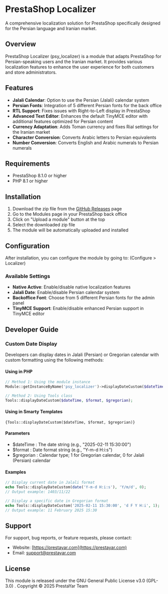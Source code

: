 # PrestaShop Localizer

A comprehensive localization solution for PrestaShop specifically designed for the Persian language and Iranian market.

## Overview

PrestaShop Localizer (psy_localizer) is a module that adapts PrestaShop for Persian-speaking users and the Iranian market. It provides various localization features to enhance the user experience for both customers and store administrators.

## Features

- **Jalali Calendar**: Option to use the Persian (Jalali) calendar system
- **Persian Fonts**: Integration of 5 different Persian fonts for the back office
- **RTL Support**: Fixes issues with Right-to-Left display in PrestaShop
- **Advanced Text Editor**: Enhances the default TinyMCE editor with additional features optimized for Persian content
- **Currency Adaptation**: Adds Toman currency and fixes Rial settings for the Iranian market
- **Character Conversion**: Converts Arabic letters to Persian equivalents
- **Number Conversion**: Converts English and Arabic numerals to Persian numerals

## Requirements

- PrestaShop 8.1.0 or higher
- PHP 8.1 or higher

## Installation

1. Download the zip file from the [GitHub Releases](https://github.com/prestayar/psy_localizer/releases) page
2. Go to the Modules page in your PrestaShop back office
3. Click on "Upload a module" button at the top
4. Select the downloaded zip file
5. The module will be automatically uploaded and installed

## Configuration

After installation, you can configure the module by going to: (Configure > Localizer)

### Available Settings

- **Native Active**: Enable/disable native localization features
- **Jalali Date**: Enable/disable Persian calendar system
- **Backoffice Font**: Choose from 5 different Persian fonts for the admin panel
- **TinyMCE Support**: Enable/disable enhanced Persian support in TinyMCE editor

## Developer Guide

### Custom Date Display

Developers can display dates in Jalali (Persian) or Gregorian calendar with custom formatting using the following methods:

#### Using in PHP

```php
// Method 1: Using the module instance
Module::getInstanceByName('psy_localizer')->displayDateCustom($dateTime, $format, $gregorian);

// Method 2: Using Tools class
Tools::displayDateCustom($dateTime, $format, $gregorian);
```

#### Using in Smarty Templates

```smarty
{Tools::displayDateCustom($dateTime, $format, $gregorian)}
```

#### Parameters
- $dateTime : The date string (e.g., "2025-02-11 15:30:00")
- $format : Date format string (e.g., "Y-m-d H:i:s")
- $gregorian : Calendar type; 1 for Gregorian calendar, 0 for Jalali (Persian) calendar

#### Examples
```php
// Display current date in Jalali format
echo Tools::displayDateCustom(date('Y-m-d H:i:s'), 'Y/m/d', 0);
// Output example: 1403/11/22

// Display a specific date in Gregorian format
echo Tools::displayDateCustom('2025-02-11 15:30:00', 'd F Y H:i', 1);
// Output example: 11 February 2025 15:30
```

## Support

For support, bug reports, or feature requests, please contact:
- Website: [https://prestayar.com](https://prestayar.com)
- Email: support@prestayar.com

## License
This module is released under the GNU General Public License v3.0 (GPL-3.0) .
Copyright © 2025 PrestaYar Team
